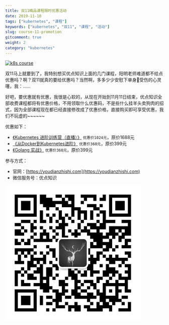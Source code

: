 ```yaml
---
title: 双11精品课程限时优惠活动
date: 2019-11-10
tags: ["kubernetes", "课程"]
keywords: ["kubernetes", "双11", "课程", "活动"]
slug: course-11-promotion
gitcomment: true
weight: 2
category: "kubernetes"
---
```


[![k8s course](https://bxdc-static.oss-cn-beijing.aliyuncs.com/images/promotion-11-course.png)](/post/course-11-promotion/)

双11马上就要到了，我特别想买优点知识上面的几门课程，阳明老师难道都不给点优惠吗？啊？双11就真的要给优惠吗？当然啊，多多少少安慰下单身🐶受伤的心灵噻，我：......

<!--more-->

好吧，要优惠就有优惠，我很是心软的，从现在开始到11月11日结束，优点知识全部收费课程都将有优惠价格，不用领取什么优惠码，不是些什么挂羊头卖狗肉的招式，因为全部课程现在都已经直接修改成了优惠价格，直接购买即可享受优惠，我们不玩虚的~~~~~~


优惠如下：

* [《Kubernetes 进阶训练营（直播）》](https://youdianzhishi.com/web/course/1012) `优惠价1024元`，原价1688元
* [《从Docker到Kubernetes进阶》](https://youdianzhishi.com/web/course/1007) `优惠价360元`，原价399元
* [《Golang 实战》](https://youdianzhishi.com/web/course/1011) `优惠价360元`，原价399元

参与方式：

* 官网：[https://youdianzhishi.com](https://youdianzhishi.com)
* 微信服务号：优点知识

![个人微信](/img/posts/wexin-qrcode.jpeg)



